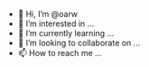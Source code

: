 - 👋 Hi, I’m @oarw
- 👀 I’m interested in ...
- 🌱 I’m currently learning ...
- 💞️ I’m looking to collaborate on ...
- 📫 How to reach me ...

<!---
oarw/oarw is a ✨ special ✨ repository because its `README.md` (this file) appears on your GitHub profile.
You can click the Preview link to take a look at your changes.
--->
